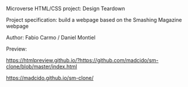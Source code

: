 Microverse HTML/CSS project: Design Teardown

Project specification: build a webpage based on the Smashing Magazine webpage

Author: Fabio Carmo / Daniel Montiel

Preview:

https://htmlpreview.github.io/?https://github.com/madcido/sm-clone/blob/master/index.html

https://madcido.github.io/sm-clone/

